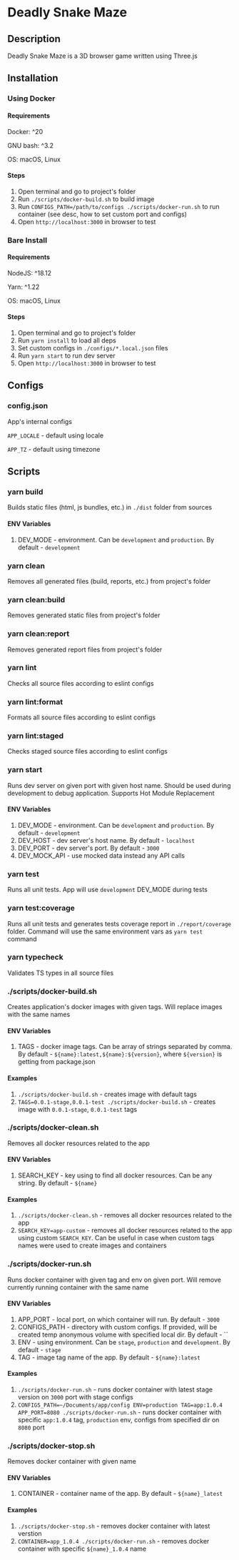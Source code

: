 # Deadly Snake Maze

## Description

Deadly Snake Maze is a 3D browser game written using Three.js

## Installation

### Using Docker

#### Requirements

Docker: ^20

GNU bash: ^3.2

OS: macOS, Linux

#### Steps

1. Open terminal and go to project's folder
2. Run `./scripts/docker-build.sh` to build image
3. Run `CONFIGS_PATH=/path/to/configs ./scripts/docker-run.sh` to run container (see desc, how to set custom port and configs)
4. Open `http://localhost:3000` in browser to test

### Bare Install

#### Requirements

NodeJS: ^18.12

Yarn: ^1.22

OS: macOS, Linux

#### Steps

1. Open terminal and go to project's folder
2. Run `yarn install` to load all deps
3. Set custom configs in `./configs/*.local.json` files
4. Run `yarn start` to run dev server
5. Open `http://localhost:3000` in browser to test

## Configs

### config.json

App's internal configs

`APP_LOCALE` - default using locale

`APP_TZ` - default using timezone

## Scripts

### yarn build

Builds static files (html, js bundles, etc.) in `./dist` folder from sources

#### ENV Variables

1. DEV_MODE - environment. Can be `development` and `production`. By default - `development`

### yarn clean

Removes all generated files (build, reports, etc.) from project's folder

### yarn clean:build

Removes generated static files from project's folder

### yarn clean:report

Removes generated report files from project's folder

### yarn lint

Checks all source files according to eslint configs

### yarn lint:format

Formats all source files according to eslint configs

### yarn lint:staged

Checks staged source files according to eslint configs

### yarn start

Runs dev server on given port with given host name. Should be used during development to debug application. Supports Hot Module Replacement

#### ENV Variables

1. DEV_MODE - environment. Can be `development` and `production`. By default - `development`
2. DEV_HOST - dev server's host name. By default - `localhost`
3. DEV_PORT - dev server's port. By default - `3000`
4. DEV_MOCK_API - use mocked data instead any API calls

### yarn test

Runs all unit tests. App will use `development` DEV_MODE during tests

### yarn test:coverage

Runs all unit tests and generates tests coverage report in `./report/coverage` folder. Command will use the same environment vars as `yarn test` command

### yarn typecheck

Validates TS types in all source files

### ./scripts/docker-build.sh

Creates application's docker images with given tags. Will replace images with the same names

#### ENV Variables

1. TAGS - docker image tags. Can be array of strings separated by comma. By default - `${name}:latest,${name}:${version}`, where `${version}` is getting from package.json

#### Examples

1. `./scripts/docker-build.sh` - creates image with default tags
2. `TAGS=0.0.1-stage,0.0.1-test ./scripts/docker-build.sh` - creates image with `0.0.1-stage`, `0.0.1-test` tags

### ./scripts/docker-clean.sh

Removes all docker resources related to the app

#### ENV Variables

1. SEARCH_KEY - key using to find all docker resources. Can be any string. By default - `${name}`

#### Examples

1. `./scripts/docker-clean.sh` - removes all docker resources related to the app
2. `SEARCH_KEY=app-custom` - removes all docker resources related to the app using custom `SEARCH_KEY`. Can be useful in case when custom tags names were used to create images and containers

### ./scripts/docker-run.sh

Runs docker container with given tag and env on given port. Will remove currently running container with the same name

#### ENV Variables

1. APP_PORT - local port, on which container will run. By default - `3000`
2. CONFIGS_PATH - directory with custom configs. If provided, will be created temp anonymous volume with specified local dir. By default - ``
3. ENV - using environment. Can be `stage`, `production` and `development`. By default - `stage`
4. TAG - image tag name of the app. By default - `${name}:latest`

#### Examples

1. `./scripts/docker-run.sh` - runs docker container with latest stage version on `3000` port with stage configs
2. `CONFIGS_PATH=~/Documents/app/config ENV=production TAG=app:1.0.4 APP_PORT=8080 ./scripts/docker-run.sh` - runs docker container with specific `app:1.0.4` tag, `production` env, configs from specified dir on `8080` port

### ./scripts/docker-stop.sh

Removes docker container with given name

#### ENV Variables

1. CONTAINER - container name of the app. By default - `${name}_latest`

#### Examples

1. `./scripts/docker-stop.sh` - removes docker container with latest verstion
2. `CONTAINER=app_1.0.4 ./scripts/docker-run.sh` - removes docker container with specific `${name}_1.0.4` name
